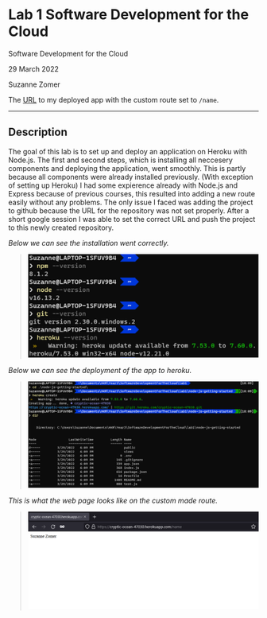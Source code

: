 # Lab 1 Software Development for the Cloud

Software Development for the Cloud

29 March 2022

Suzanne Zomer

The [URL](https://cryptic-ocean-47030.herokuapp.com/name) to my deployed app with the custom route set to `/name`.

---

## Description

The goal of this lab is to set up and deploy an application on Heroku with Node.js. The first and second steps, which is installing all neccesery components and deploying the application, went smoothly. This is partly because all components were already installed previously. (With exception of setting up Heroku) I had some expierence already with Node.js and Express because of previous courses, this resulted into adding a new route easily without any problems. The only issue I faced was adding the project to github because the URL for the repository was not set properly. After a short google session I was able to set the correct URL and push the project to this newly created repository.

*Below we can see the installation went correctly.*
>![Alt text](img/img3.PNG?raw=true "Installation")

*Below we can see the deployment of the app to heroku.*
>![Alt text](img/img2.PNG?raw=true "Deployment")

*This is what the web page looks like on the custom made route.*
>![Alt text](img/img1.PNG?raw=true "Running the App")
